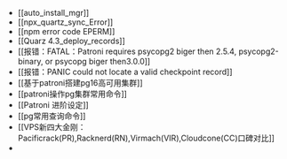 - [[auto_install_mgr]]
- [[npx_quartz_sync_Error]]
- [[npm error code EPERM]]
- [[Quarz 4.3_deploy_records]]
- [[报错：FATAL：Patroni requires psycopg2 biger then 2.5.4, psycopg2-binary, or psycopg biger then3.0.0]]
- [[报错：PANIC  could not locate a valid checkpoint record]]
- [[基于patroni搭建pg16高可用集群]]
- [[patroni操作pg集群常用命令]]
- [[Patroni 进阶设定]]
- [[pg常用查询命令]]
- [[VPS新四大金刚：Pacificrack(PR),Racknerd(RN),Virmach(VIR),Cloudcone(CC)口碑对比]]
- 